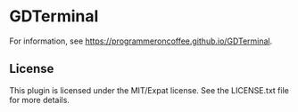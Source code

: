 # GDTerminal

For information, see https://programmeroncoffee.github.io/GDTerminal.


## License

This plugin is licensed under the MIT/Expat license.
See the LICENSE.txt file for more details.